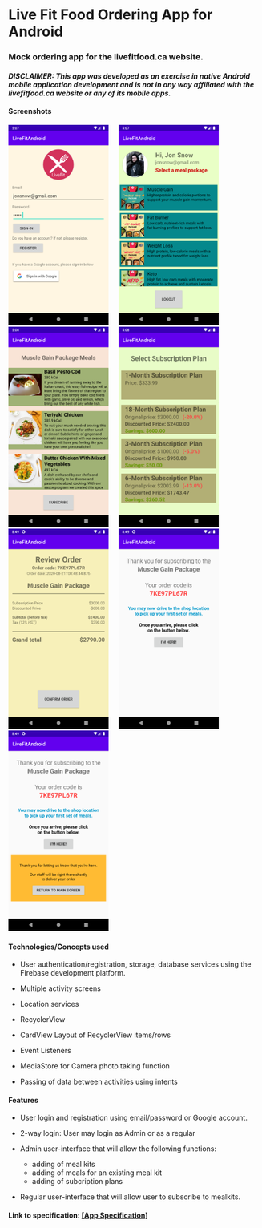 # Live Fit Food Ordering App for Android

### Mock ordering app for the livefitfood.ca website.
#### ***DISCLAIMER: This app was developed as an exercise in native Android mobile application development and is not in any way affiliated with the livefitfood.ca website or any of its mobile apps.*** 

#### Screenshots  

<img src="./screenshots/screenshot1.png" alt="Title screen" width="200">     <img src="./screenshots/screenshot2.png" alt="Title screen" width="200">     <img src="./screenshots/screenshot3.png" alt="Title screen" width="200">     <img src="./screenshots/screenshot4.png" alt="Title screen" width="200">     <img src="./screenshots/screenshot5.png" alt="Title screen" width="200">     <img src="./screenshots/screenshot6.png" alt="Title screen" width="200">     <img src="./screenshots/screenshot7.png" alt="Title screen" width="200">

#### Technologies/Concepts used

* User authentication/registration, storage, database services using the Firebase development platform.

* Multiple activity screens

* Location services

* RecyclerView

* CardView Layout of RecyclerView items/rows

* Event Listeners

* MediaStore for Camera photo taking function

* Passing of data between activities using intents

#### Features

* User login and registration using email/password or Google account.

* 2-way login: User may login as Admin or as a regular 

* Admin user-interface that will allow the following functions: 
  - adding of meal kits
  - adding of meals for an existing meal kit
  - adding of subcription plans

* Regular user-interface that will allow user to subscribe to mealkits.

#### Link to specification: <a href="./docs/MAD4006 - Project - Meal Delivery Apps, Revised.pdf" target="_blank">[App Specification]</a>


